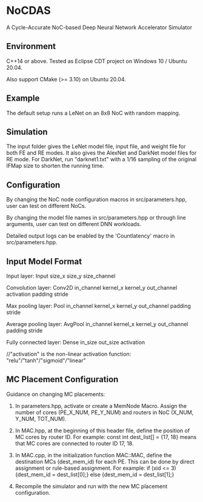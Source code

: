 # NoCDAS
A Cycle-Accurate NoC-based Deep Neural Network Accelerator Simulator

## Environment
C++14 or above.
Tested as Eclipse CDT project on Windows 10 / Ubuntu 20.04.

Also support CMake (>= 3.10) on Ubuntu 20.04.

## Example
The default setup runs a LeNet on an 8x8 NoC with random mapping.

## Simulation

The input folder gives the LeNet model file, input file, and weight file for both FE and RE modes.
It also gives the AlexNet and DarkNet model files for RE mode. 
For DarkNet, run "darknet1.txt" with a 1/16 sampling of the original IFMap size to shorten the running time.

## Configuration

By changing the NoC node configuration macros in src/parameters.hpp, user can test on different NoCs.

By changing the model file names in src/parameters.hpp or through line arguments, user can test on different DNN workloads.

Detailed output logs can be enabled by the 'Countlatency' macro in src/parameters.hpp.

## Input Model Format

Input layer: Input size_x size_y size_channel 

Convolution layer: Conv2D in_channel kernel_x kernel_y out_channel activation padding stride 

Max pooling layer: Pool in_channel kernel_x kernel_y out_channel padding stride 

Average pooling layer: AvgPool in_channel kernel_x kernel_y out_channel padding stride

Fully connected layer: Dense in_size out_size activation

//"activation" is the non-linear activation function: "relu"/"tanh"/"sigmoid"/"linear"

## MC Placement Configuration

Guidance on changing MC placements:

1. In parameters.hpp, activate or create a MemNode Macro. Assign the number of cores (PE_X_NUM, PE_Y_NUM) and routers in NoC (X_NUM, Y_NUM, TOT_NUM).

2. In MAC.hpp, at the beginning of this header file, define the position of MC cores by router ID. For example: const int dest_list[] = {17, 18} means that MC cores are connected to router ID 17, 18.

3. In MAC.cpp, in the initialization function MAC::MAC, define the destination MCs (dest_mem_id) for each PE. This can be done by direct assignment or rule-based assignment. For example:
  if (xid <= 3) {dest_mem_id = dest_list[0];} else {dest_mem_id = dest_list[1];}

4. Recompile the simulator and run with the new MC placement configuration.
